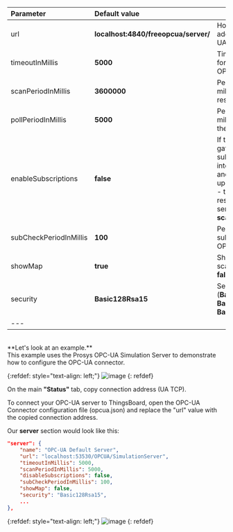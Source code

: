 | **Parameter**          | **Default value**                    | **Description**                                                                                                                                                       |
|:-----------------------|:-------------------------------------|-----------------------------------------------------------------------------------------------------------------------------------------------------------------------|
| url                    | **localhost:4840/freeopcua/server/** | Hostname or ip address of OPC-UA server.                                                                                                                              |
| timeoutInMillis        | **5000**                             | Timeout in seconds for connecting to OPC-UA server.                                                                                                                   |
| scanPeriodInMillis     | **3600000**                          | Period in milliseconds to rescan the server.                                                                                                                          |
| pollPeriodInMillis     | **5000**                             | Period in milliseconds to poll the server.                                                                                                                            |
| enableSubscriptions    | **false**                            | If true - the gateway will subscribe to interesting nodes and wait for data update and if false - the gateway will rescan OPC-UA server every **scanPeriodInMillis**. |
| subCheckPeriodInMillis | **100**                              | Period to check the subscriptions in the OPC-UA server.                                                                                                               |
| showMap                | **true**                             | Show nodes on scanning **true** or **false**.                                                                                                                         |
| security               | **Basic128Rsa15**                    | Security policy (**Basic128Rsa15**, **Basic256**, **Basic256Sha256**).                                                                                                |
| ---                    |                                      |                                                                                                                                                                       |

<br>
**Let's look at an example.**
<br>
This example uses the Prosys OPC-UA Simulation Server to demonstrate how to configure the OPC-UA connector.
<br>

{:refdef: style="text-align: left;"}
![image](/images/gateway/opc-ua-simulation-server-1.png)
{: refdef}

On the main **"Status"** tab, copy connection address (UA TCP).

To connect your OPC-UA server to ThingsBoard, open the OPC-UA Connector configuration file (opcua.json) and replace the "url" value with the copied connection address.

Our **server** section would look like this:

```json
"server": {
    "name": "OPC-UA Default Server",
    "url": "localhost:53530/OPCUA/SimulationServer",
    "timeoutInMillis": 5000,
    "scanPeriodInMillis": 5000,
    "disableSubscriptions": false,
    "subCheckPeriodInMillis": 100,
    "showMap": false,
    "security": "Basic128Rsa15",
    ...
},
```

{:refdef: style="text-align: left;"}
![image](/images/gateway/opc-ua-configuration-1.png)
{: refdef}